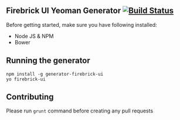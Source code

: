 ## Firebrick UI Yeoman Generator [![Build Status](https://travis-ci.org/smasala/generator-firebrick-ui.svg)](https://travis-ci.org/smasala/generator-firebrick-ui)

Before getting started, make sure you have following installed:

* Node JS & NPM
* Bower

## Running the generator

    npm install -g generator-firebrick-ui
    yo firebrick-ui
    
## Contributing

Please run `grunt` command before creating any pull requests